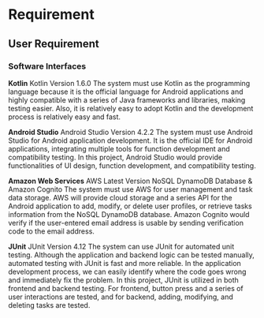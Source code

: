 # Requirement

## User Requirement

### Software Interfaces

**Kotlin**
Kotlin
Version 1.6.0
The system must use Kotlin as the programming language because it is the official language for Android applications and highly compatible with a series of Java frameworks and libraries, making testing easier. Also, it is relatively easy to adopt Kotlin and the development process is relatively easy and fast. 

**Android Studio**
Android Studio
Version 4.2.2
The system must use Android Studio for Android application development. It is the official IDE for Android applications, integrating multiple tools for function development and compatibility testing. In this project, Android Studio would provide functionalities of UI design, function development, and compatibility testing.

**Amazon Web Services**
AWS
Latest Version
NoSQL DynamoDB Database & Amazon Cognito
The system must use AWS for user management and task data storage. AWS will provide cloud storage and a series API for the Android application to add, modify, or delete user profiles, or retrieve tasks information from the NoSQL DynamoDB database. Amazon Cognito would verify if the user-entered email address is usable by sending verification code to the email address.

**JUnit**
JUnit
Version 4.12
The system can use JUnit for automated unit testing. Although the application and backend logic can be tested manually, automated testing with JUnit is fast and more reliable. In the application development process, we can easily identify where the code goes wrong and immediately fix the problem. In this project, JUnit is utilized in both frontend and backend testing. For frontend, button press and a series of user interactions are tested, and for backend, adding, modifying, and deleting tasks are tested. 

